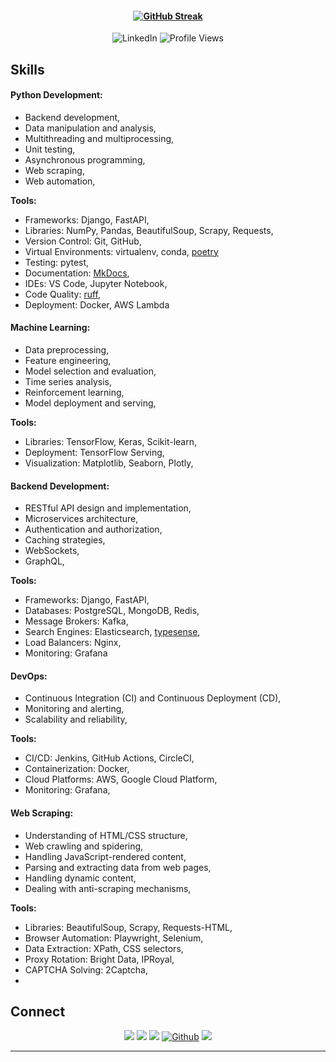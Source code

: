 
<h4 align="center"><a href="https://git.io/streak-stats"><img src="https://streak-stats.demolab.com?user=faisal-fida&theme=dark&hide_border=true" alt="GitHub Streak" /></a></h4>
<div align="center">
  <img src="https://img.shields.io/badge/-LinkedIn-0072b1?style=flat-square&logo=Linkedin&logoColor=white&link=https://www.linkedin.com/in/faisal-fida" alt="LinkedIn" />
  <img src="https://komarev.com/ghpvc/?username=faisal-fida" alt="Profile Views" />
</div>


## Skills

#### Python Development:
- Backend development,
- Data manipulation and analysis,
- Multithreading and multiprocessing,
- Unit testing,
- Asynchronous programming,
- Web scraping,
- Web automation,

**Tools:**
- Frameworks: Django, FastAPI,
- Libraries: NumPy, Pandas, BeautifulSoup, Scrapy, Requests,
- Version Control: Git, GitHub,
- Virtual Environments: virtualenv, conda, [poetry](https://github.com/python-poetry/poetry)
- Testing: pytest,
- Documentation: [MkDocs](https://github.com/squidfunk/mkdocs-material),
- IDEs: VS Code, Jupyter Notebook,
- Code Quality: [ruff](https://github.com/astral-sh/ruff),
- Deployment: Docker, AWS Lambda

#### Machine Learning:
- Data preprocessing,
- Feature engineering,
- Model selection and evaluation,
- Time series analysis,
- Reinforcement learning,
- Model deployment and serving,

**Tools:**
- Libraries: TensorFlow, Keras, Scikit-learn,
- Deployment: TensorFlow Serving, 
- Visualization: Matplotlib, Seaborn, Plotly,

#### Backend Development:
- RESTful API design and implementation,
- Microservices architecture,
- Authentication and authorization,
- Caching strategies,
- WebSockets,
- GraphQL,

**Tools:**
- Frameworks: Django, FastAPI,
- Databases: PostgreSQL, MongoDB, Redis,
- Message Brokers: Kafka,
- Search Engines: Elasticsearch, [typesense](https://github.com/typesense/typesense),
- Load Balancers: Nginx,
- Monitoring: Grafana

#### DevOps:
- Continuous Integration (CI) and Continuous Deployment (CD),
- Monitoring and alerting,
- Scalability and reliability,

**Tools:**
- CI/CD: Jenkins, GitHub Actions, CircleCI,
- Containerization: Docker,
- Cloud Platforms: AWS, Google Cloud Platform,
- Monitoring: Grafana,

#### Web Scraping:
- Understanding of HTML/CSS structure,
- Web crawling and spidering,
- Handling JavaScript-rendered content,
- Parsing and extracting data from web pages,
- Handling dynamic content,
- Dealing with anti-scraping mechanisms,

**Tools:**
- Libraries: BeautifulSoup, Scrapy, Requests-HTML,
- Browser Automation: Playwright, Selenium,
- Data Extraction: XPath, CSS selectors,
- Proxy Rotation: Bright Data, IPRoyal,
- CAPTCHA Solving: 2Captcha,
- 
## Connect

<p align="center">
  <a href="https://www.linkedin.com/in/faisal-fida/"><img src="https://img.shields.io/badge/linkedin-%230077B5.svg?&style=for-the-badge&logo=linkedin&logoColor=white" /></a>
  <a href="https://medium.com/@faisal-fida"><img src="https://img.shields.io/badge/medium-%2312100E.svg?&style=for-the-badge&logo=medium&logoColor=white" /></a>
  <a href="https://www.instagram.com/faisalfida.4/"><img src="https://img.shields.io/badge/instagram-%23E4405F.svg?&style=for-the-badge&logo=instagram&logoColor=white" /></a>
  <a href="https://github.com/faisal-fida" target="_blank"><img alt="Github" src="https://img.shields.io/badge/GitHub-%2312100E.svg?&style=for-the-badge&logo=Github&logoColor=blue" /></a>
  <a href="https://www.facebook.com/faisal-fida.4"><img src="https://img.shields.io/badge/facebook-%231877F2.svg?&style=for-the-badge&logo=facebook&logoColor=white" /></a>
</p>

---
